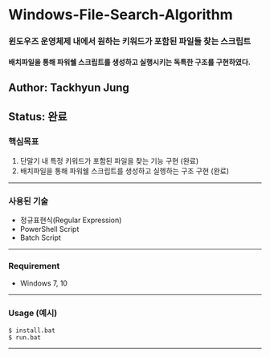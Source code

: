 # Windows-File-Search-Algorithm
### 윈도우즈 운영체제 내에서 원하는 키워드가 포함된 파일들 찾는 스크립트
#### 배치파일을 통해 파워쉘 스크립트를 생성하고 실행시키는 독특한 구조를 구현하였다.

## Author: Tackhyun Jung

## Status: 완료

### 핵심목표
1) 단말기 내 특정 키워드가 포함된 파일을 찾는 기능 구현 (완료)
2) 배치파일을 통해 파워쉘 스크립트를 생성하고 실헹하는 구조 구현 (완료)

---

### 사용된 기술
* 정규표현식(Regular Expression)
* PowerShell Script
* Batch Script

---

### Requirement
* Windows 7, 10

---

### Usage (예시)

```
$ install.bat
$ run.bat
```

---
